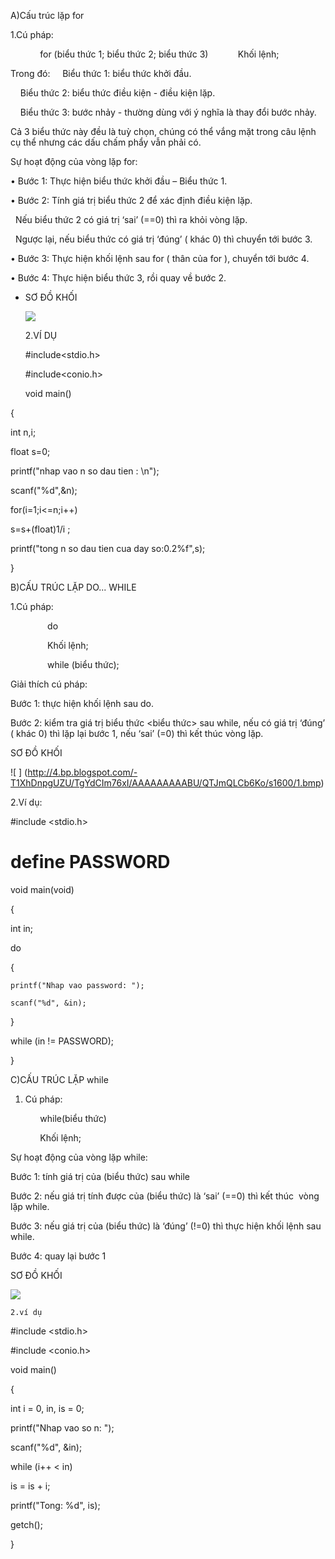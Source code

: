 A)Cấu trúc lặp for

1.Cú pháp: 

            for (biểu thức 1; biểu thức 2; biểu thức 3)            Khối lệnh; 

Trong đó: 
    Biểu thức 1: biểu thức khởi đầu.

    Biểu thức 2: biểu thức điều kiện - điều kiện lặp.

    Biểu thức 3: bước nhảy - thường dùng với ý nghĩa là thay đổi bước nhảy.

Cả 3 biểu thức này đều là tuỳ chọn, chúng có thể vắng mặt trong câu lệnh cụ thể nhưng các dấu chấm phẩy vẫn phải có.

Sự hoạt động của vòng lặp for: 

  • Bước 1: Thực hiện biểu thức khởi đầu – Biểu thức 1.

 
  • Bước 2: Tính giá trị biểu thức 2 để xác định điều kiện lặp.

          Nếu biểu thức 2 có giá trị ‘sai’ (==0) thì ra khỏi vòng lặp.

          Ngược lại, nếu biểu thức có giá trị ‘đúng’ ( khác 0) thì chuyển tới bước 3.

   • Bước 3: Thực hiện khối lệnh sau for ( thân của for ), chuyển tới bước 4.
   
   • Bước 4: Thực hiện biểu thức 3, rồi quay về bước 2.

 * SƠ ĐỒ KHỐI

   ![ ](http://1.bp.blogspot.com/-ognNzsULg8E/TgYeKlQenLI/AAAAAAAAABY/AVGrzmQ9B0M/s1600/1.bmp)

   2.VÍ DỤ 

   #include<stdio.h>   

   #include<conio.h>

   void main()

{

 int n,i;

float s=0;

printf("nhap vao n so dau tien : \n");

scanf("%d",&n);

for(i=1;i<=n;i++)

s=s+(float)1/i ;

printf("tong n so dau tien cua day so:0.2%f",s);

}

B)CẤU TRÚC LẶP DO... WHILE

1.Cú pháp:

               do

               Khối lệnh; 

               while (biểu thức); 

Giải thích cú pháp: 

Bước 1: thực hiện khối lệnh sau do.

Bước 2: kiểm tra giá trị biểu thức <biểu thức> sau while, nếu có giá trị ‘đúng’ ( khác 0) thì lặp lại bước 1, nếu ‘sai’ (=0) thì kết thúc vòng lặp.

SƠ ĐỒ KHỐI

![ ] (http://4.bp.blogspot.com/-T1XhDnpgUZU/TgYdCIm76xI/AAAAAAAAABU/QTJmQLCb6Ko/s1600/1.bmp)

2.Ví dụ:

#include <stdio.h> 


 # define PASSWORD 

 void main(void) 

 {  

   int in; 

   do  

  {  

    printf("Nhap vao password: "); 

    scanf("%d", &in);

   }

   while (in != PASSWORD); 

 } 

 C)CẤU TRÚC LẶP while

 1. Cú pháp:

            while(biểu thức)

            Khối lệnh;   


Sự hoạt động của vòng lặp while:

Bước 1: tính giá trị của (biểu thức) sau while

Bước 2: nếu giá trị tính được của (biểu thức) là ‘sai’ (==0) thì kết thúc  vòng lặp while. 

Bước 3: nếu giá trị của (biểu thức) là ‘đúng’ (!=0) thì thực hiện khối lệnh sau while.

Bước 4: quay lại bước 1

  SƠ ĐỒ KHỐI

  ![ ](http://icviet.vn/upload/images/lap%20trinh%20c%20co%20ban/Bai%206/1.PNG)

    2.ví dụ 

 #include <stdio.h> 

#include <conio.h> 

void main()

{

  int i = 0, in, is = 0; 

  printf("Nhap vao so n: ");

  scanf("%d", &in);  

  while (i++ < in) 

  is = is + i;   

  printf("Tong: %d", is); 

  getch();

} 
